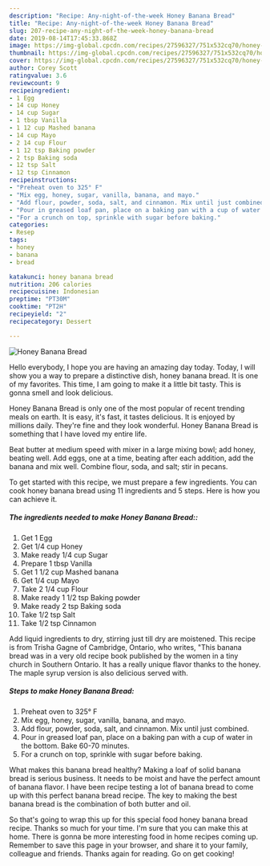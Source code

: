 ```yaml
---
description: "Recipe: Any-night-of-the-week Honey Banana Bread"
title: "Recipe: Any-night-of-the-week Honey Banana Bread"
slug: 207-recipe-any-night-of-the-week-honey-banana-bread
date: 2019-08-14T17:45:33.868Z
image: https://img-global.cpcdn.com/recipes/27596327/751x532cq70/honey-banana-bread-recipe-main-photo.jpg
thumbnail: https://img-global.cpcdn.com/recipes/27596327/751x532cq70/honey-banana-bread-recipe-main-photo.jpg
cover: https://img-global.cpcdn.com/recipes/27596327/751x532cq70/honey-banana-bread-recipe-main-photo.jpg
author: Corey Scott
ratingvalue: 3.6
reviewcount: 9
recipeingredient:
- 1 Egg
- 14 cup Honey
- 14 cup Sugar
- 1 tbsp Vanilla
- 1 12 cup Mashed banana
- 14 cup Mayo
- 2 14 cup Flour
- 1 12 tsp Baking powder
- 2 tsp Baking soda
- 12 tsp Salt
- 12 tsp Cinnamon
recipeinstructions:
- "Preheat oven to 325° F"
- "Mix egg, honey, sugar, vanilla, banana, and mayo."
- "Add flour, powder, soda, salt, and cinnamon. Mix until just combined."
- "Pour in greased loaf pan, place on a baking pan with a cup of water in the bottom. Bake 60-70 minutes."
- "For a crunch on top, sprinkle with sugar before baking."
categories:
- Resep
tags:
- honey
- banana
- bread

katakunci: honey banana bread
nutrition: 206 calories
recipecuisine: Indonesian
preptime: "PT30M"
cooktime: "PT2H"
recipeyield: "2"
recipecategory: Dessert

---
```



![Honey Banana Bread](https://img-global.cpcdn.com/recipes/27596327/751x532cq70/honey-banana-bread-recipe-main-photo.jpg)

Hello everybody, I hope you are having an amazing day today. Today, I will show you a way to prepare a distinctive dish, honey banana bread. It is one of my favorites. This time, I am going to make it a little bit tasty. This is gonna smell and look delicious.

Honey Banana Bread is only one of the most popular of recent trending meals on earth. It is easy, it's fast, it tastes delicious. It is enjoyed by millions daily. They're fine and they look wonderful. Honey Banana Bread is something that I have loved my entire life.

Beat butter at medium speed with mixer in a large mixing bowl; add honey, beating well. Add eggs, one at a time, beating after each addition, add the banana and mix well. Combine flour, soda, and salt; stir in pecans.


To get started with this recipe, we must prepare a few ingredients. You can cook honey banana bread using 11 ingredients and 5 steps. Here is how you can achieve it.

##### The ingredients needed to make Honey Banana Bread::

1. Get 1 Egg
1. Get 1/4 cup Honey
1. Make ready 1/4 cup Sugar
1. Prepare 1 tbsp Vanilla
1. Get 1 1/2 cup Mashed banana
1. Get 1/4 cup Mayo
1. Take 2 1/4 cup Flour
1. Make ready 1 1/2 tsp Baking powder
1. Make ready 2 tsp Baking soda
1. Take 1/2 tsp Salt
1. Take 1/2 tsp Cinnamon


Add liquid ingredients to dry, stirring just till dry are moistened. This recipe is from Trisha Gagne of Cambridge, Ontario, who writes, &#34;This banana bread was in a very old recipe book published by the women in a tiny church in Southern Ontario. It has a really unique flavor thanks to the honey. The maple syrup version is also delicious served with. 

##### Steps to make Honey Banana Bread:

1. Preheat oven to 325° F
1. Mix egg, honey, sugar, vanilla, banana, and mayo.
1. Add flour, powder, soda, salt, and cinnamon. Mix until just combined.
1. Pour in greased loaf pan, place on a baking pan with a cup of water in the bottom. Bake 60-70 minutes.
1. For a crunch on top, sprinkle with sugar before baking.


What makes this banana bread healthy? Making a loaf of solid banana bread is serious business. It needs to be moist and have the perfect amount of banana flavor. I have been recipe testing a lot of banana bread to come up with this perfect banana bread recipe. The key to making the best banana bread is the combination of both butter and oil. 

So that's going to wrap this up for this special food honey banana bread recipe. Thanks so much for your time. I'm sure that you can make this at home. There is gonna be more interesting food in home recipes coming up. Remember to save this page in your browser, and share it to your family, colleague and friends. Thanks again for reading. Go on get cooking!
